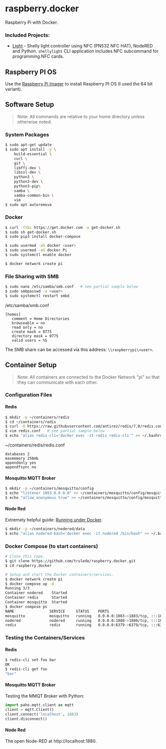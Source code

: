 # raspberry.docker

Raspberry Pi with Docker.

### Included Projects:

* [Light](projects/light/README.md) - Shelly light controller using NFC (PN532 NFC HAT), NodeRED and Python. `shellylight` CLI application includes NFC subcommand for programming NFC cards.



## Raspberry PI OS

Use the [Raspberry Pi Imager](https://www.raspberrypi.com/software/) to install Raspberry PI OS (I used the 64 bit variant).


## Software Setup

> Note: All commands are relative to your home directory unless otherwise noted.


### System Packages

```bash
$ sudo apt-get update
$ sudo apt install -y \
    build-essential \
    curl \
    git \
    libffi-dev \
    libssl-dev \
    python3 \
    python3-dev \
    python3-pip\
    samba \
    samba-common-bin \
    vim
$ sudo apt autoremove
```


### Docker

```bash
$ curl -fsSL https://get.docker.com -o get-docker.sh
$ sudo sh get-docker.sh
$ sudo pip3 install docker-compose

$ sudo usermod -aG docker <user>
$ sudo usermod -aG docker Pi
$ sudo systemctl enable docker

$ docker network create pi
```


### File Sharing with SMB

```bash
$ sudo nano /etc/samba/smb.conf   # see partial sample below
$ sudo smbpasswd -a <user>
$ sudo systemctl restart smbd
```

/etc/samba/smb.conf
```inifile
[homes]
   comment = Home Directories
   browseable = no
   read only = no
   create mask = 0775
   directory mask = 0775
   valid users = %S
```

The SMB share can be accessed via this address: `\\raspberrypi\<user>`.


## Container Setup

> Note: All containers are connected to the Docker Network "pi" so that they can communicate with each other.


### Configuration Files

#### Redis

```bash
$ mkdir -p ~/containers/redis
$ cd ~/containers/redis
$ curl -O https://raw.githubusercontent.com/antirez/redis/7.0/redis.conf
$ vim redis.conf   # see partial sample below
$ echo "alias redis-cli='docker exec -it redis redis-cli'" >> ~/.bashrc
```

~/containers/redis/redis.conf
```inifile
databases 2
maxmemory 256mb
appendonly yes
appendfsync no
```


#### Mosquitto MQTT Broker

```bash
$ mkdir -p ~/containers/mosquitto/config
$ echo "listener 1883 0.0.0.0" >> ~/containers/mosquitto/config/mosquitto.conf
$ echo "allow_anonymous true" >> ~/containers/mosquitto/config/mosquitto.conf
```

#### Node Red

Extremely helpful guide:  [Running under Docker](https://nodered.org/docs/getting-started/docker).

```bash
$ mkdir -p ~/containers/nodered/data
$ echo "alias nodered-bash='docker exec -it nodered /bin/bash" >> ~/.bashrc
```


### Docker Compose (to start containers)

```bash
# Clone this repo.
$ git clone https://github.com/trulede/raspberry.docker.git
$ cd raspberry.docker

# Setup and start the Docker containers/services.
$ docker network create pi
$ docker compose up -d
Running 3/3
Container nodered    Started
Container redis      Started
Container mosquitto  Started
$ docker compose ps
NAME                SERVICE     STATUS    PORTS
mosquitto           mosquitto   running   0.0.0.0:1883->1883/tcp, :::1883->1883/tcp
nodered             nodered     running   0.0.0.0:1880->1880/tcp, :::1880->1880/tcp
redis               redis       running   0.0.0.0:6379->6379/tcp, :::6379->6379/tcp
```


### Testing the Containers/Services

#### Redis

```bash
$ redis-cli set foo bar
OK
$ redis-cli get foo
"bar"
```


#### Mosquitto MQTT Broker

Testing the MMQT Broker with Python:

```python
import paho.mqtt.client as mqtt
client = mqtt.Client()
client.connect('localhost', 1883)
client.disconnect()
```


#### Node Red

The open Node-RED at http://localhost:1880.
